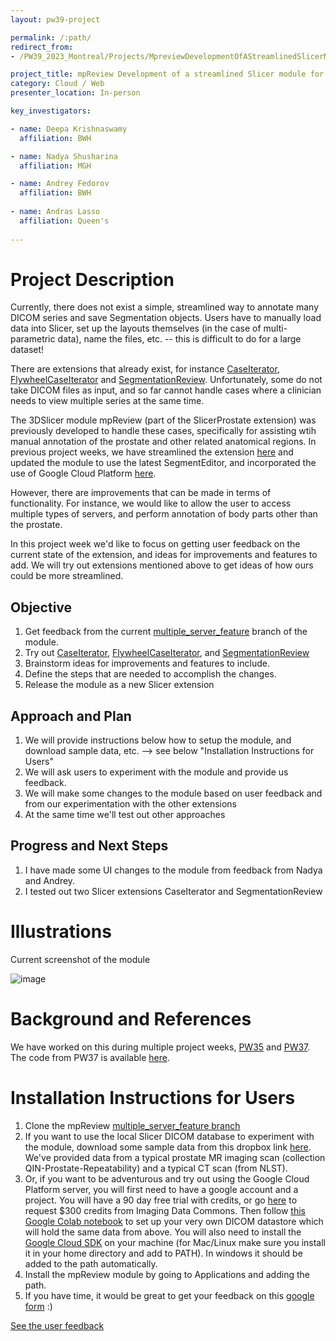 ```yaml
---
layout: pw39-project

permalink: /:path/
redirect_from:
- /PW39_2023_Montreal/Projects/MpreviewDevelopmentOfAStreamlinedSlicerModuleForManualImageAnnotation/README.html

project_title: mpReview Development of a streamlined Slicer module for manual image annotation
category: Cloud / Web
presenter_location: In-person

key_investigators:

- name: Deepa Krishnaswamy
  affiliation: BWH

- name: Nadya Shusharina
  affiliation: MGH

- name: Andrey Fedorov
  affiliation: BWH
  
- name: Andras Lasso
  affiliation: Queen's
  
---
```


# Project Description

<!-- Add a short paragraph describing the project. -->

Currently, there does not exist a simple, streamlined way to annotate many DICOM series and save Segmentation objects. Users have to manually load data into Slicer, set up the layouts themselves (in the case of multi-parametric data), name the files, etc. -- this is difficult to do for a large dataset! 

There are extensions that already exist, for instance [CaseIterator](https://github.com/JoostJM/SlicerCaseIterator), [FlywheelCaseIterator](https://github.com/Slicer/ExtensionsIndex/pull/1942) and [SegmentationReview](https://github.com/zapaishchykova/SegmentationReview). Unfortunately, some do not take DICOM files as input, and so far cannot handle cases where a clinician needs to view multiple series at the same time. 

The 3DSlicer module mpReview (part of the SlicerProstate extension) was previously developed to handle these cases, specifically for assisting wtih manual annotation of the prostate and other related anatomical regions. In previous project weeks, we have streamlined the extension [here](https://projectweek.na-mic.org/PW35_2021_Virtual/Projects/mpReview/) and updated the module to use the latest SegmentEditor, and incorporated the use of Google Cloud Platform [here](https://projectweek.na-mic.org/PW37_2022_Virtual/Projects/mpReview/). 

However, there are improvements that can be made in terms of functionality. For instance, we would like to allow the user to access multiple types of servers, and perform annotation of body parts other than the prostate.

In this project week we'd like to focus on getting user feedback on the current state of the extension, and ideas for improvements and features to add. We will try out extensions mentioned above to get ideas of how ours could be more streamlined. 

## Objective

<!-- Describe here WHAT you would like to achieve (what you will have as end result). -->

1.  Get feedback from the current [multiple_server_feature](https://github.com/deepakri201/mpReview/tree/multiple_server_feature) branch of the module. 
2.  Try out [CaseIterator](https://github.com/JoostJM/SlicerCaseIterator), [FlywheelCaseIterator](https://github.com/Slicer/ExtensionsIndex/pull/1942), and [SegmentationReview](https://github.com/zapaishchykova/SegmentationReview)
3.  Brainstorm ideas for improvements and features to include. 
4.  Define the steps that are needed to accomplish the changes.
5.  Release the module as a new Slicer extension

## Approach and Plan

<!-- Describe here HOW you would like to achieve the objectives stated above. -->

1.  We will provide instructions below how to setup the module, and download sample data, etc. --> see below "Installation Instructions for Users"
2.  We will ask users to experiment with the module and provide us feedback. 
3.  We will make some changes to the module based on user feedback and from our experimentation with the other extensions
4.  At the same time we'll test out other approaches 

## Progress and Next Steps

<!-- Update this section as you make progress, describing of what you have ACTUALLY DONE.
     If there are specific steps that you could not complete then you can describe them here, too. -->

1.  I have made some UI changes to the module from feedback from Nadya and Andrey. 
2.  I tested out two Slicer extensions CaseIterator and SegmentationReview

# Illustrations

<!-- Add pictures and links to videos that demonstrate what has been accomplished. -->

Current screenshot of the module

![image](https://user-images.githubusercontent.com/59979551/173397664-c3a7f567-d5f2-4214-a366-7cef1344860c.png)

# Background and References

<!-- If you developed any software, include link to the source code repository.
     If possible, also add links to sample data, and to any relevant publications. -->

We have worked on this during multiple project weeks, [PW35](https://projectweek.na-mic.org/PW35_2021_Virtual/Projects/mpReview/) and [PW37](https://projectweek.na-mic.org/PW37_2022_Virtual/Projects/mpReview/). The code from PW37 is available [here](https://github.com/deepakri201/mpReview/tree/multiple_server).

# Installation Instructions for Users 

1. Clone the mpReview [multiple_server_feature branch](https://github.com/deepakri201/mpReview/tree/multiple_server_feature)
2. If you want to use the local Slicer DICOM database to experiment with the module, download some sample data from this dropbox link [here](https://www.dropbox.com/scl/fo/br63z27pfjm421vbn9m96/h?dl=0&rlkey=unxlhva3ifkden5usxfn6b78d). We've provided data from a typical prostate MR imaging scan (collection QIN-Prostate-Repeatability) and a typical CT scan (from NLST).
3. Or, if you want to be adventurous and try out using the Google Cloud Platform server, you will first need to have a google account and a project. You will have a 90 day free trial with credits, or go [here](https://learn.canceridc.dev/getting-started-with-idc) to request $300 credits from Imaging Data Commons. Then follow [this Google Colab notebook](https://colab.research.google.com/drive/1nDsnERKpWWr32xK_M7_pA1GjHPbghwjK#scrollTo=FaapolCoufCX) to set up your very own DICOM datastore which will hold the same data from above. You will also need to install the [Google Cloud SDK](https://cloud.google.com/sdk/docs/install) on your machine (for Mac/Linux make sure you install it in your home directory and add to PATH). In windows it should be added to the path automatically. 
4. Install the mpReview module by going to Applications and adding the path. 
5. If you have time, it would be great to get your feedback on this [google form](https://docs.google.com/forms/d/e/1FAIpQLSe2fGjdiWVfPSh3gDOoZ5fm0IaUHdB4lultvjwRqVskodN2sw/viewform?usp=sf_link) :)

[See the user feedback](https://docs.google.com/document/d/1_Ou1Uns0LrzQ_w-As-1u1PSnLxyqXgUuNgVtkm2Eebc/edit?usp=sharing) 


